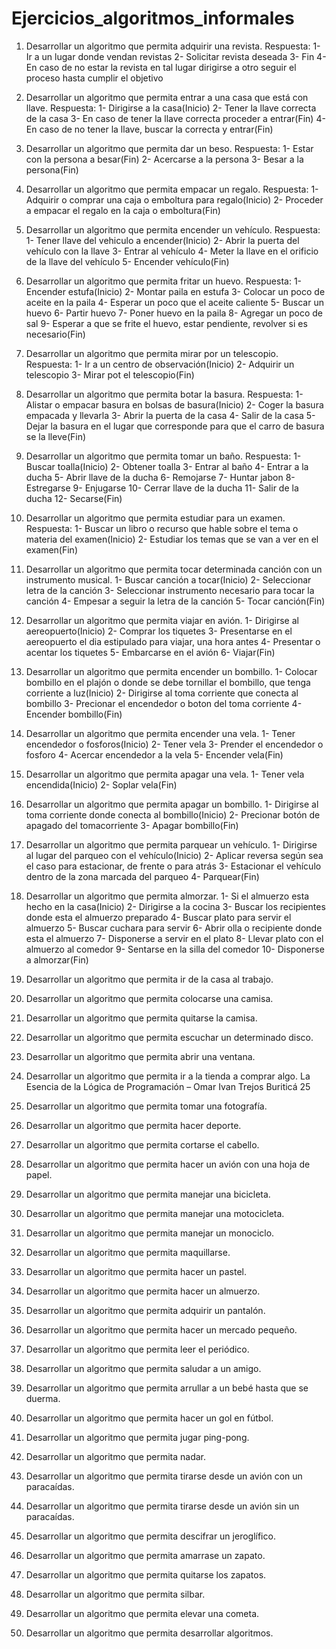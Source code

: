 # Ejercicios_algoritmos_informales

1. Desarrollar un algoritmo que permita adquirir una revista.
Respuesta:
1- Ir a un lugar donde vendan revistas
2- Solicitar revista deseada
3- Fin
4- En caso de no estar la revista en tal lugar dirigirse a otro
seguir el proceso hasta cumplir el objetivo

2. Desarrollar un algoritmo que permita entrar a una casa que está con llave.
Respuesta:
1- Dirigirse a la casa(Inicio)
2- Tener la llave correcta de la casa
3- En caso de tener la llave correcta proceder a entrar(Fin)
4- En caso de no tener la llave, buscar la correcta y entrar(Fin)

3. Desarrollar un algoritmo que permita dar un beso. 
Respuesta:
1- Estar con la persona a besar(Fin)
2- Acercarse a la persona 
3- Besar a la persona(Fin)

4. Desarrollar un algoritmo que permita empacar un regalo. 
Respuesta:
1- Adquirir o comprar una caja o emboltura para regalo(Inicio)
2- Proceder a empacar el regalo en la caja o emboltura(Fin)

5. Desarrollar un algoritmo que permita encender un vehículo. 
Respuesta:
1- Tener llave del vehiculo a encender(Inicio)
2- Abrir la puerta del vehículo con la llave
3- Entrar al vehículo
4- Meter la llave en el orificio de la llave del vehículo
5- Encender vehículo(Fin)

6. Desarrollar un algoritmo que permita fritar un huevo.
Respuesta:
1- Encender estufa(Inicio)
2- Montar paila en estufa
3- Colocar un poco de aceite en la paila
4- Esperar un poco que el aceite caliente
5- Buscar un huevo
6- Partir huevo
7- Poner huevo en la paila
8- Agregar un poco de sal
9- Esperar a que se frite el huevo, estar pendiente,
revolver si es necesario(Fin)

7. Desarrollar un algoritmo que permita mirar por un telescopio. 
Respuesta:
1- Ir a un centro de observación(Inicio)
2- Adquirir un telescopio
3- Mirar pot el telescopio(Fin)

8. Desarrollar un algoritmo que permita botar la basura.
Respuesta:
1- Alistar o empacar basura en bolsas de basura(Inicio)
2- Coger la basura empacada y llevarla
3- Abrir la puerta de la casa 
4- Salir de la casa
5- Dejar la basura en el lugar que corresponde
para que el carro de basura se la lleve(Fin)

9. Desarrollar un algoritmo que permita tomar un baño.
Respuesta:
1- Buscar toalla(Inicio)
2- Obtener toalla
3- Entrar al baño
4- Entrar a la ducha
5- Abrir llave de la ducha
6- Remojarse
7- Huntar jabon
8- Estregarse
9- Enjugarse
10- Cerrar llave de la ducha
11- Salir de la ducha
12- Secarse(Fin)

10. Desarrollar un algoritmo que permita estudiar para un examen. 
Respuesta:
1- Buscar un libro o recurso que hable sobre el tema
o materia del examen(Inicio)
2- Estudiar los temas que se van a ver en el examen(Fin)

11. Desarrollar un algoritmo que permita tocar determinada canción con un instrumento musical. 
1- Buscar canción a tocar(Inicio)
2- Seleccionar letra de la canción
3- Seleccionar instrumento necesario para tocar la canción
4- Empesar a seguir la letra de la canción 
5- Tocar canción(Fin)

12. Desarrollar un algoritmo que permita viajar en avión. 
1- Dirigirse al aereopuerto(Inicio)
2- Comprar los tiquetes
3- Presentarse en el aereopuerto el dia estipulado para viajar, una hora antes
4- Presentar o acentar los tiquetes
5- Embarcarse en el avión
6- Viajar(Fin)

13. Desarrollar un algoritmo que permita encender un bombillo. 
1- Colocar bombillo en el plajón o donde se debe tornillar el bombillo, que tenga corriente a luz(Inicio)
2- Dirigirse al toma corriente que conecta al bombillo
3- Precionar el encendedor o boton del toma corriente
4- Encender bombillo(Fin)

14. Desarrollar un algoritmo que permita encender una vela. 
1- Tener encendedor o fosforos(Inicio)
2- Tener vela
3- Prender el encendedor o fosforo
4- Acercar encendedor a la vela
5- Encender vela(Fin)

15. Desarrollar un algoritmo que permita apagar una vela.
1- Tener vela encendida(Inicio)
2- Soplar vela(Fin)

16. Desarrollar un algoritmo que permita apagar un bombillo.
1- Dirigirse al toma corriente donde conecta al bombillo(Inicio)
2- Precionar botón de apagado del tomacorriente 
3- Apagar bombillo(Fin) 

17. Desarrollar un algoritmo que permita parquear un vehículo. 
1- Dirigirse al lugar del parqueo con el vehículo(Inicio)
2- Aplicar reversa según sea el caso para estacionar, de frente o para atrás
3- Estacionar el vehículo dentro de la zona marcada del parqueo
4- Parquear(Fin)

18. Desarrollar un algoritmo que permita almorzar. 
1- Si el almuerzo esta hecho en la casa(Inicio)
2- Dirigirse a la cocina 
3- Buscar los recipientes donde esta el almuerzo preparado 
4- Buscar plato para servir el almuerzo 
5- Buscar cuchara para servir
6- Abrir olla o recipiente donde esta el almuerzo
7- Disponerse a servir en el plato 
8- Llevar plato con el almuerzo al comedor 
9- Sentarse en la silla del comedor
10- Disponerse a almorzar(Fin)

19. Desarrollar un algoritmo que permita ir de la casa al trabajo. 
20. Desarrollar un algoritmo que permita colocarse una camisa. 
21. Desarrollar un algoritmo que permita quitarse la camisa. 
22. Desarrollar un algoritmo que permita escuchar un determinado disco. 
23. Desarrollar un algoritmo que permita abrir una ventana. 
24. Desarrollar un algoritmo que permita ir a la tienda a comprar algo. 
La Esencia de la Lógica de Programación – Omar Ivan Trejos Buriticá 
25 
25. Desarrollar un algoritmo que permita tomar una fotografía. 
26. Desarrollar un algoritmo que permita hacer deporte. 
27. Desarrollar un algoritmo que permita cortarse el cabello. 
28. Desarrollar un algoritmo que permita hacer un avión con una hoja de papel. 
29. Desarrollar un algoritmo que permita manejar una bicicleta. 
30. Desarrollar un algoritmo que permita manejar una motocicleta. 
31. Desarrollar un algoritmo que permita manejar un monociclo. 
32. Desarrollar un algoritmo que permita maquillarse. 
33. Desarrollar un algoritmo que permita hacer un pastel. 
34. Desarrollar un algoritmo que permita hacer un almuerzo. 
35. Desarrollar un algoritmo que permita adquirir un pantalón. 
36. Desarrollar un algoritmo que permita hacer un mercado pequeño. 
37. Desarrollar un algoritmo que permita leer el periódico. 
38. Desarrollar un algoritmo que permita saludar a un amigo. 
39. Desarrollar un algoritmo que permita arrullar a un bebé hasta que se duerma. 
40. Desarrollar un algoritmo que permita hacer un gol en fútbol. 
41. Desarrollar un algoritmo que permita jugar ping-pong. 
42. Desarrollar un algoritmo que permita nadar. 
43. Desarrollar un algoritmo que permita tirarse desde un avión con un paracaídas. 
44. Desarrollar un algoritmo que permita tirarse desde un avión sin un paracaídas. 
45. Desarrollar un algoritmo que permita descifrar un jeroglífico. 
46. Desarrollar un algoritmo que permita amarrase un zapato. 
47. Desarrollar un algoritmo que permita quitarse los zapatos. 
48. Desarrollar un algoritmo que permita silbar. 
49. Desarrollar un algoritmo que permita elevar una cometa. 
50. Desarrollar un algoritmo que permita desarrollar algoritmos. 
